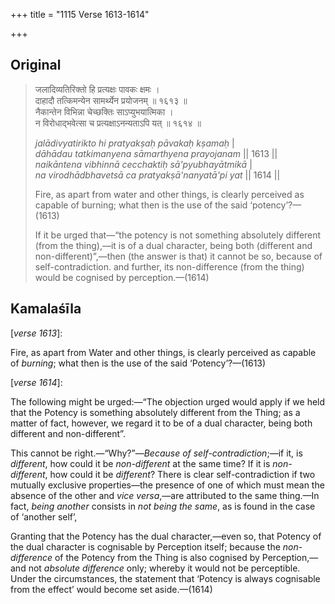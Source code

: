 +++
title = "1115 Verse 1613-1614"

+++
## Original 
>
> जलादिव्यतिरिक्तो हि प्रत्यक्षः पावकः क्षमः ।  
> दाहादौ तत्किमन्येन सामर्थ्येन प्रयोजनम् ॥ १६१३ ॥  
> नैकान्तेन विभिन्ना चेच्छक्तिः साऽप्युभयात्मिका ।  
> न विरोधाद्भवेत्सा च प्रत्यक्षाऽनन्यताऽपि यत् ॥ १६१४ ॥ 
>
> *jalādivyatirikto hi pratyakṣaḥ pāvakaḥ kṣamaḥ* \|  
> *dāhādau tatkimanyena sāmarthyena prayojanam* \|\| 1613 \|\|  
> *naikāntena vibhinnā cecchaktiḥ sā'pyubhayātmikā* \|  
> *na virodhādbhavetsā ca pratyakṣā'nanyatā'pi yat* \|\| 1614 \|\| 
>
> Fire, as apart from water and other things, is clearly perceived as capable of burning; what then is the use of the said ‘potency’?—(1613) 
>
> If it be urged that—“the potency is not something absolutely different (from the thing),—it is of a dual character, being both (different and non-different)”,—then (the answer is that) it cannot be so, because of self-contradiction. and further, its non-difference (from the thing) would be cognised by perception.—(1614)



## Kamalaśīla

[*verse 1613*]:

Fire, as apart from Water and other things, is clearly perceived as capable of *burning*; what then is the use of the said ‘Potency’?—(1613)

[*verse 1614*]:

The following might be urged:—“The objection urged would apply if we held that the Potency is something absolutely different from the Thing; as a matter of fact, however, we regard it to be of a dual character, being both different and non-different”.

This cannot be right.—“Why?”—*Because of self-contradiction*;—if it, is *different*, how could it be *non-different* at the same time? If it is *non-different*, how could it be *different*? There is clear self-contradiction if two mutually exclusive properties—the presence of one of which must mean the absence of the other and *vice versa*,—are attributed to the same thing.—In fact, *being another* consists in *not being the same*, as is found in the case of ‘another self’,

Granting that the Potency has the dual character,—even so, that Potency of the dual character is cognisable by Perception itself; because the *non*-*difference* of the Potency from the Thing is also cognised by Perception,—and not *absolute difference* only; whereby it would not be perceptible. Under the circumstances, the statement that ‘Potency is always cognisable from the effect’ would become set aside.—(1614)


